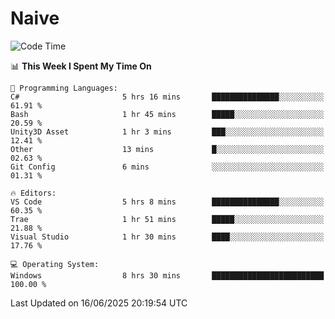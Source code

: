 # Naive
<!-- ## 日拱一卒，功不唐捐 -->
<!-- [![GitHub Streak](https://streak-stats.demolab.com/?user=XiaoXKKK)](https://git.io/streak-stats) -->
<!--START_SECTION:waka-->
![Code Time](http://img.shields.io/badge/Code%20Time-404%20hrs%2058%20mins-blue)

📊 **This Week I Spent My Time On** 

```text
💬 Programming Languages: 
C#                       5 hrs 16 mins       ███████████████░░░░░░░░░░   61.91 % 
Bash                     1 hr 45 mins        █████░░░░░░░░░░░░░░░░░░░░   20.59 % 
Unity3D Asset            1 hr 3 mins         ███░░░░░░░░░░░░░░░░░░░░░░   12.41 % 
Other                    13 mins             █░░░░░░░░░░░░░░░░░░░░░░░░   02.63 % 
Git Config               6 mins              ░░░░░░░░░░░░░░░░░░░░░░░░░   01.31 % 

🔥 Editors: 
VS Code                  5 hrs 8 mins        ███████████████░░░░░░░░░░   60.35 % 
Trae                     1 hr 51 mins        █████░░░░░░░░░░░░░░░░░░░░   21.88 % 
Visual Studio            1 hr 30 mins        ████░░░░░░░░░░░░░░░░░░░░░   17.76 % 

💻 Operating System: 
Windows                  8 hrs 30 mins       █████████████████████████   100.00 % 
```


 Last Updated on 16/06/2025 20:19:54 UTC
<!--END_SECTION:waka-->
